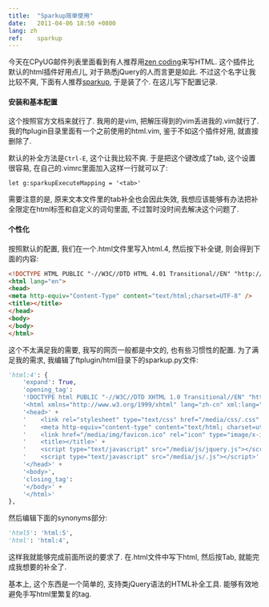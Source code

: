 ```yaml
---
title:  "Sparkup简单使用"
date:   2011-04-06 18:50 +0800
lang: zh
ref:    sparkup
---
```


今天在CPyUG邮件列表里面看到有人推荐用[zen coding](http://www.vim.org/scripts/script.php?script_id=2981)来写HTML. 这个插件比默认的html插件好用点儿, 对于熟悉jQuery的人而言更是如此. 不过这个名字让我比较不爽, 下面有人推荐[sparkup](https://github.com/rstacruz/sparkup), 于是装了个. 在这儿写下配置记录.

#### 安装和基本配置

这个按照官方文档来就行了. 我用的是vim, 把解压得到的vim丢进我的.vim就行了. 我的ftplugin目录里面有一个之前使用的html.vim, 鉴于不如这个插件好用, 就直接删除了.

默认的补全方法是`Ctrl-E`, 这个让我比较不爽. 于是把这个键改成了tab, 这个设置很容易, 在自己的.vimrc里面加入这样一行就可以了:

```
let g:sparkupExecuteMapping = '<tab>'
```

需要注意的是, 原来文本文件里的tab补全也会因此失效, 我想应该能够有办法把补全限定在html标签和自定义的词句里面, 不过暂时没时间去解决这个问题了.

#### 个性化

按照默认的配置, 我们在一个.html文件里写入html.4, 然后按下补全键, 则会得到下面的内容:

```html
<!DOCTYPE HTML PUBLIC "-//W3C//DTD HTML 4.01 Transitional//EN" "http://www.w3.org/TR/html4/loose.dtd">
<html lang="en">
<head>
<meta http-equiv="Content-Type" content="text/html;charset=UTF-8" />
<title></title>
</head>
<body>
</body>
</html>
```

这个不太满足我的需要, 我写的网页一般都是中文的, 也有些习惯性的配置. 为了满足我的需求, 我编辑了ftplugin/html目录下的sparkup.py文件:

```python
'html:4': {
    'expand': True,
    'opening_tag':
    '!DOCTYPE html PUBLIC "-//W3C//DTD XHTML 1.0 Transitional//EN" "http://www.w3.org/TR/xhtml1/DTD/xhtml1-transitional.dtd">' +
    '<html xmlns="http://www.w3.org/1999/xhtml" lang="zh-cn" xml:lang="zh-cn">' +
    '<head>' +
    '    <link rel="stylesheet" type="text/css" href="/media/css/.css" />' +
    '    <meta http-equiv="content-type" content="text/html; charset=utf-8" />' +
    '    <link href="/media/img/favicon.ico" rel="icon" type="image/x-icon" />' +
    '    <title></title>' +
    '    <script type="text/javascript" src="/media/js/jquery.js"></script>' +
    '    <script type="text/javascript" src="/media/js/.js"></script>' +
    '</head>' +
    '<body>',
    'closing_tag':
    '</body>' +
    '</html>'
},
```

然后编辑下面的synonyms部分:

```python
'html5': 'html:5',
'html': 'html:4',
```

这样我就能够完成前面所说的要求了. 在.html文件中写下html, 然后按Tab, 就能完成我想要的补全了.

基本上, 这个东西是一个简单的, 支持类jQuery语法的HTML补全工具. 能够有效地避免手写html里繁复的tag.

